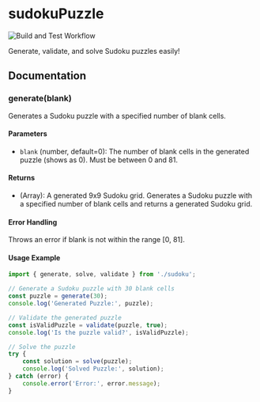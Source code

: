 # sudokuPuzzle

![Build and Test Workflow](https://github.com/dave9123/sudokupuzzle/actions/workflows/ci.yml/badge.svg)

Generate, validate, and solve Sudoku puzzles easily!

## Documentation

### generate(blank)

Generates a Sudoku puzzle with a specified number of blank cells.

#### Parameters

-   `blank` (number, default=0): The number of blank cells in the generated puzzle (shows as 0). Must be between 0 and 81.

#### Returns

-   (Array<Array>): A generated 9x9 Sudoku grid.
    Generates a Sudoku puzzle with a specified number of blank cells and returns a generated Sudoku grid.

#### Error Handling

Throws an error if blank is not within the range [0, 81].

#### Usage Example

```ts
import { generate, solve, validate } from './sudoku';

// Generate a Sudoku puzzle with 30 blank cells
const puzzle = generate(30);
console.log('Generated Puzzle:', puzzle);

// Validate the generated puzzle
const isValidPuzzle = validate(puzzle, true);
console.log('Is the puzzle valid?', isValidPuzzle);

// Solve the puzzle
try {
    const solution = solve(puzzle);
    console.log('Solved Puzzle:', solution);
} catch (error) {
    console.error('Error:', error.message);
}
```